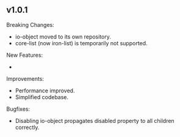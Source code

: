 ## v1.0.1

Breaking Changes:

  - io-object moved to its own repository.
  - core-list (now iron-list) is temporarily not supported.

New Features:

  -

Improvements:

  - Performance improved.
  - Simplified codebase.

Bugfixes:

  - Disabling io-object propagates disabled property to all children correctly.
